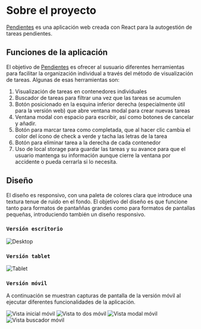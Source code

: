 # Sobre el proyecto

[Pendientes](https://alerileri.github.io/tareas-app/) es una aplicación web creada con React para la autogestión de tareas pendientes. 



## Funciones de la aplicación

 El objetivo de [Pendientes](https://alerileri.github.io/tareas-app/)  es ofrecer al susuario diferentes herramientas para facilitar la organización individual a través del método de visualización de tareas. Algunas de esas herramientas son:
 1. Visualización de tareas en contenedores individuales
 2. Buscador de tareas para filtrar una vez que las tareas se acumulen
 3. Botón posicionado en la esquina inferior derecha (especialmente útil para la versión web) que abre ventana modal para crear nuevas tareas
 4. Ventana modal con espacio para escribir, así como botones de cancelar y añadir.
 5. Botón para marcar tarea como completada, que al hacer clic cambia el color del ícono de check a verde y tacha las letras de la tarea
 6. Botón para eliminar tarea a la derecha de cada contenedor
 7. Uso de local storage para guardar las tareas y su avance para que el usuario mantenga su información aunque cierre la ventana por accidente o pueda cerrarla si lo necesita.


## Diseño
El diseño es responsivo, con una paleta de colores clara que introduce una textura tenue de ruido en el fondo. El objetivo del diseño es que funcione tanto para formatos de pantaññas grandes como para formatos de pantallas pequeñas, introduciendo también un diseño responsivo.

### `Versión escritorio`
![Desktop](https://github.com/alerileri/tareas-app/blob/main/img/pendientes-app-desktop.png?raw=true)

### `Versión tablet` 
![Tablet](https://github.com/alerileri/tareas-app/blob/main/img/pendientes-app-ipad.png?raw=true)

### `Versión móvil` 
A continuación se muestran capturas de pantalla de la versión móvil al ejecutar diferentes funcionalidades de la aplicación.

![Vista inicial móvil](https://github.com/alerileri/tareas-app/blob/main/img/pendientes-app-1.png?raw=true)
![Vista to dos móvil](https://github.com/alerileri/tareas-app/blob/main/img/pendientes-app-2.png?raw=true)
![Vista modal móvil](https://github.com/alerileri/tareas-app/blob/main/img/pendientes-app-3.png?raw=true)
![Vista buscador móvil](https://github.com/alerileri/tareas-app/blob/main/img/pendientes-app-4.png?raw=true)



